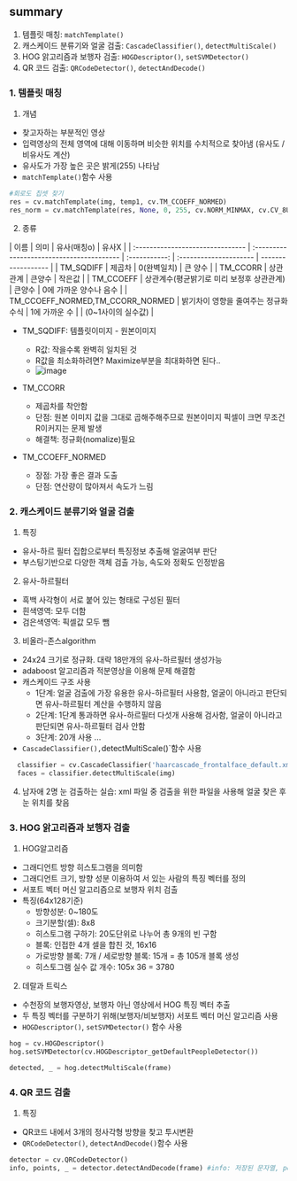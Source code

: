## summary

1. 템플릿 매칭: `matchTemplate()`
2. 캐스케이드 분류기와 얼굴 검출: `CascadeClassifier()`, `detectMultiScale()`
3. HOG 앍고리즘과 보행자 검출: `HOGDescriptor()`, `setSVMDetector()`
4. QR 코드 검출: `QRCodeDetector()`, `detectAndDecode()`

### 1. 템플릿 매칭

1. 개념

- 찾고자하는 부분적인 영상
- 입력영상의 전체 영역에 대해 이동하며 비슷한 위치를 수치적으로 찾아냄 (유사도 / 비유사도 계산)
- 유사도가 가장 높은 곳은 밝게(255) 나타남
- `matchTemplate()`함수 사용

```py
#회로도 칩셋 찾기
res = cv.matchTemplate(img, temp1, cv.TM_CCOEFF_NORMED)
res_norm = cv.matchTemplate(res, None, 0, 255, cv.NORM_MINMAX, cv.CV_8U)
```

2. 종류

| 이름                             | 의미                                      |  유사(매칭o)  | 유사X                  |
| :------------------------------- | :---------------------------------------- | :-----------: | :--------------------- | ------------------ |
| TM_SQDIFF                        | 제곱차                                    |  0(완벽일치)  | 큰 양수                |
| TM_CCORR                         | 상관관계                                  |    큰양수     | 작은값                 |
| TM_CCOEFF                        | 상관계수(평균밝기로 미리 보정후 상관관계) |    큰양수     | 0에 가까운 양수나 음수 |
| TM_CCOEFF_NORMED,TM_CCORR_NORMED | 밝기차이 영향을 줄여주는 정규화 수식      | 1에 가까운 수 |                        | (0~1사이의 실수값) |

- TM_SQDIFF: 템플릿이미지 - 원본이미지

  - R값: 작을수록 완벽히 일치된 것
  - R값을 최소화하려면? Maximize부분을 최대화하면 된다..
  - ![image](https://user-images.githubusercontent.com/74126735/206187362-aee71ff4-4543-4d5d-825d-f66a854bb3dc.png)

- TM_CCORR
  - 제곱차를 착안함
  - 단점: 원본 이미지 값을 그대로 곱해주해주므로 원본이미지 픽셀이 크면 무조건 R이커지는 문제 발생
  - 해결책: 정규화(nomalize)필요
- TM_CCOEFF_NORMED
  - 장점: 가장 좋은 결과 도출
  - 단점: 연산량이 많아져서 속도가 느림

### 2. 캐스케이드 분류기와 얼굴 검출

1. 특징

- 유사-하르 필터 집합으로부터 특징정보 추출해 얼굴여부 판단
- 부스팅기반으로 다양한 객체 검출 가능, 속도와 정확도 인정받음

2. 유사-하르필터

- 흑백 사각형이 서로 붙어 있는 형태로 구성된 필터
- 흰색영역: 모두 더함
- 검은색영역: 픽셀값 모두 뺌

3. 비올라-존스algorithm

- 24x24 크기로 정규화. 대략 18만개의 유사-하르필터 생성가능
- adaboost 알고리즘과 적분영상을 이용해 문제 해결함
- 캐스케이드 구조 사용
  - 1단계: 얼굴 검출에 가장 유용한 유사-하르필터 사용함, 얼굴이 아니라고 판단되면 유사-하르필터 계산을 수행하지 않음
  - 2단계: 1단계 통과하면 유사-하르필터 다섯개 사용해 검사함, 얼굴이 아니라고 판단되면 유사-하르필터 검사 안함
  - 3단계: 20개 사용 ...
- `CascadeClassifier(),`detectMultiScale()`함수 사용

```py
  classifier = cv.CascadeClassifier('haarcascade_frontalface_default.xml')
  faces = classifier.detectMultiScale(img)
```

4. 남자애 2명 눈 검출하는 실습: xml 파일 중 검출을 위한 파일을 사용해 얼굴 찾은 후 눈 위치를 찾음

### 3. HOG 앍고리즘과 보행자 검출

1. HOG알고리즘

- 그래디언트 방향 히스토그램을 의미함
- 그래디언트 크기, 방향 성분 이용하여 서 있는 사람의 특징 벡터를 정의
- 서포트 벡터 머신 알고리즘으로 보행자 위치 검출
- 특징(64x128기준)
  - 방향성분: 0~180도
  - 크기분할(셀): 8x8
  - 히스토그램 구하기: 20도단위로 나누어 총 9개의 빈 구함
  - 블록: 인접한 4개 셀을 합친 것, 16x16
  - 가로방향 블록: 7개 / 세로방향 블록: 15개 = 총 105개 블록 생성
  - 히스토그램 실수 값 개수: 105x 36 = 3780

2. 데랄과 트릭스

- 수천장의 보행자영상, 보행자 아닌 영상에서 HOG 특징 벡터 추출
- 두 특징 벡터를 구분하기 위해(보행자/비보행자) 서포트 벡터 머신 알고리즘 사용
- `HOGDescriptor()`, `setSVMDetector()` 함수 사용

```py
hog = cv.HOGDescriptor()
hog.setSVMDetector(cv.HOGDescriptor_getDefaultPeopleDetector())

detected, _ = hog.detectMultiScale(frame)
```

### 4. QR 코드 검출

1. 특징

- QR코드 내에서 3개의 정사각형 방향을 찾고 투시변환
- `QRCodeDetector()`, `detectAndDecode()`함수 사용

```py
detector = cv.QRCodeDetector()
info, points, _ = detector.detectAndDecode(frame) #info: 저장된 문자열, points: qr코드 영역
```
